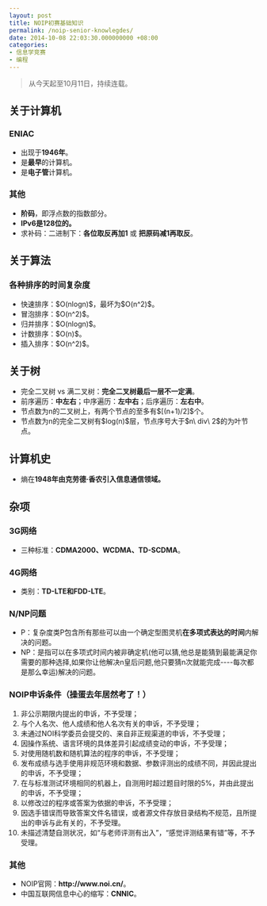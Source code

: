 ```yaml
---
layout: post
title: NOIP初赛基础知识
permalink: /noip-senior-knowlegdes/
date: 2014-10-08 22:03:30.000000000 +08:00
categories:
- 信息学竞赛
- 编程
---
```

<blockquote>
<p>从今天起至10月11日，持续连载。</p>
</blockquote>
<h2><strong>关于计算机</strong></h2>
<h3><strong>ENIAC</strong></h3>
<ul>
<li>出现于<strong>1946年</strong>。</li>
<li>是<strong>最早</strong>的计算机。</li>
<li>是<strong>电子管</strong>计算机。</li>
</ul>
<h3><strong>其他</strong></h3>
<ul>
<li><strong>阶码</strong>，即浮点数的指数部分。</li>
<li><strong>IPv6是128位的。</strong> </li>
<li>求补码：二进制下：<strong>各位取反再加1</strong> 或 <strong>把原码减1再取反</strong>。</li>
</ul>
<h2><strong>关于算法</strong></h2>
<h3><strong>各种排序的时间复杂度</strong></h3>
<ul>
<li>快速排序：$O(nlogn)$，最坏为$O(n^2)$。</li>
<li>冒泡排序：$O(n^2)$。</li>
<li>归并排序：$O(nlogn)$。</li>
<li>计数排序：$O(n)$。</li>
<li>插入排序：$O(n^2)$。</li>
</ul>
<h2><strong>关于树</strong></h2>
<ul>
<li>完全二叉树 vs 满二叉树：<strong>完全二叉树最后一层不一定满</strong>。</li>
<li>前序遍历：<strong>中左右</strong>；中序遍历：<strong>左中右</strong>；后序遍历：<strong>左右中</strong>。</li>
<li>节点数为n的二叉树上，有两个节点的至多有$[(n+1)/2]$个。</li>
<li>节点数为n的完全二叉树有$log(n)$层，节点序号大于$n\ div\ 2$的为叶节点。</li>
</ul>
<h2><strong>计算机史</strong></h2>
<ul>
<li>熵在<strong>1948年由克劳德·香农引入信息通信领域。</strong></li>
</ul>
<h2><strong>杂项</strong></h2>
<h3><strong>3G网络</strong></h3>
<ul>
<li>三种标准：<strong>CDMA2000、WCDMA、TD-SCDMA</strong>。</li>
</ul>
<h3><strong>4G网络</strong></h3>
<ul>
<li>类别：<strong>TD-LTE和FDD-LTE</strong>。</li>
</ul>
<h3><strong>N/NP问题</strong></h3>
<ul>
<li>P：复杂度类P包含所有那些可以由一个确定型图灵机<strong>在多项式表达的时间</strong>内解决的问题。</li>
<li>NP：是指可以在多项式时间内被非确定机(他可以猜,他总是能猜到最能满足你需要的那种选择,如果你让他解决n皇后问题,他只要猜n次就能完成----每次都是那么幸运)解决的问题。</li>
</ul>
<h3><strong>NOIP申诉条件（操蛋去年居然考了！）</strong></h3>
<ol>
<li>非公示期限内提出的申诉，不予受理； </li>
<li>与个人名次、他人成绩和他人名次有关的申诉，不予受理； </li>
<li>未通过NOI科学委员会提交的、来自非正规渠道的申诉，不予受理； </li>
<li>因操作系统、语言环境的具体差异引起成绩变动的申诉，不予受理； </li>
<li>对使用随机数和随机算法的程序的申诉，不予受理； </li>
<li>发布成绩与选手使用非规范环境和数据、参数评测出的成绩不同，并因此提出的申诉，不予受理； </li>
<li>在与标准测试环境相同的机器上，自测用时超过题目时限的5%，并由此提出的申诉，不予受理； </li>
<li>以修改过的程序或答案为依据的申诉，不予受理； </li>
<li>因选手错误而导致答案文件名错误，或者源文件存放目录结构不规范，且所提出的申诉与此有关的，不予受理。 </li>
<li>未描述清楚自测状况，如“与老师评测有出入”，“感觉评测结果有错”等，不予受理。</li>
</ol>
<h3><strong>其他</strong></h3>
<ul>
<li>NOIP官网：<strong>http://www.noi.cn/</strong>。</li>
<li>中国互联网信息中心的缩写：<strong>CNNIC</strong>。</li>
</ul>
